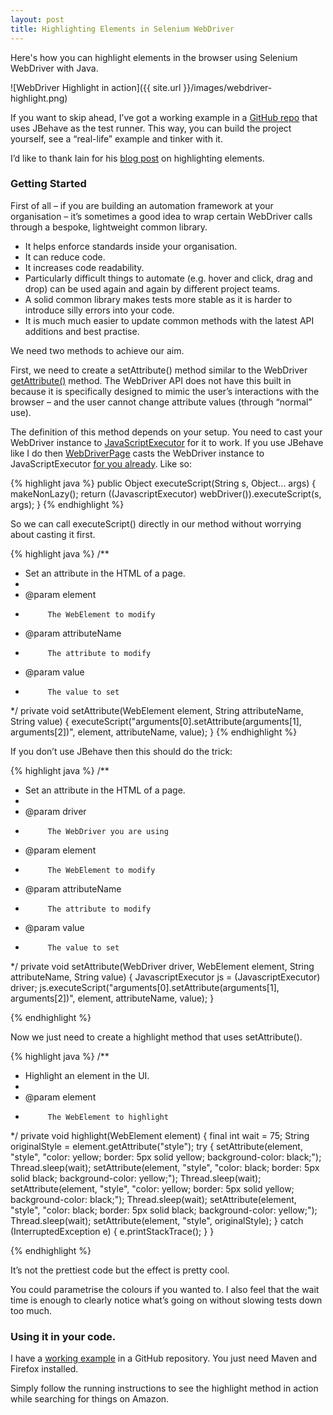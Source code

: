 ```yaml
---
layout: post
title: Highlighting Elements in Selenium WebDriver
---
```


Here's how you can highlight elements in the browser using Selenium WebDriver with Java.

![WebDriver Highlight in action]({{ site.url }}/images/webdriver-highlight.png)

If you want to skip ahead, I’ve got a working example in a [GitHub repo](https://github.com/bsnape/webdriver-highlight) that uses JBehave as the test runner. This
way, you can build the project yourself, see a “real-life” example and tinker with it.

I’d like to thank Iain for his [blog post](http://nthrbldyblg.blogspot.co.uk/2011/11/highlighting-elements-in-webdriver.html) on highlighting elements.

### Getting Started

First of all – if you are building an automation framework at your organisation – it’s sometimes a good idea to wrap certain WebDriver calls through a bespoke, lightweight common library.

* It helps enforce standards inside your organisation.
* It can reduce code.
* It increases code readability.
* Particularly difficult things to automate (e.g. hover and click, drag and drop) can be used again and again by
different project teams.
* A solid common library makes tests more stable as it is harder to introduce silly errors into your code.
* It is much much easier to update common methods with the latest API additions and best practise.

We need two methods to achieve our aim.

First, we need to create a setAttribute() method similar to the WebDriver [getAttribute()](http://selenium.googlecode.com/svn/trunk/docs/api/java/org/openqa/selenium/WebElement.html#getAttribute(java.lang.String)) method. The WebDriver API
does not have this built in because it is specifically designed to mimic the user’s interactions with the browser – and the user cannot change attribute values (through “normal” use).

The definition of this method depends on your setup. You need to cast your WebDriver instance to [JavaScriptExecutor](http://selenium.googlecode.com/svn/trunk/docs/api/java/org/openqa/selenium/JavascriptExecutor.html) for it to work.
If you use JBehave like I do then [WebDriverPage](http://jbehave.org/reference/web/stable/javadoc/web-selenium/org/jbehave/web/selenium/WebDriverPage.html) casts the WebDriver
instance to JavaScriptExecutor [for you already](http://grepcode.com/file/repo1.maven.org/maven2/org.jbehave.web/jbehave-web-selenium/3.5-beta-1/org/jbehave/web/selenium/WebDriverPage.java?av=h#112). Like so:

{% highlight java %}
public Object executeScript(String s, Object... args) {
    makeNonLazy();
    return ((JavascriptExecutor) webDriver()).executeScript(s, args);
}
{% endhighlight %}

So we can call executeScript() directly in our method without worrying about casting it first.

{% highlight java %}
  /**
   * Set an attribute in the HTML of a page.
   *
   * @param element
   *          The WebElement to modify
   * @param attributeName
   *          The attribute to modify
   * @param value
   *          The value to set
   */
  private void setAttribute(WebElement element, String attributeName, String value) {
    executeScript("arguments[0].setAttribute(arguments[1], arguments[2])", element, attributeName, value);
  }
{% endhighlight %}

If you don’t use JBehave then this should do the trick:

{% highlight java %}
  /**
   * Set an attribute in the HTML of a page.
   *
   * @param driver
   *          The WebDriver you are using
   * @param element
   *          The WebElement to modify
   * @param attributeName
   *          The attribute to modify
   * @param value
   *          The value to set
   */
  private void setAttribute(WebDriver driver, WebElement element, String attributeName, String value) {
    JavascriptExecutor js = (JavascriptExecutor) driver;
    js.executeScript("arguments[0].setAttribute(arguments[1], arguments[2])", element, attributeName, value);
  }

{% endhighlight %}

Now we just need to create a highlight method that uses setAttribute().

{% highlight java %}
  /**
   * Highlight an element in the UI.
   *
   * @param element
   *          The WebElement to highlight
   */
  private void highlight(WebElement element) {
    final int wait = 75;
    String originalStyle = element.getAttribute("style");
    try {
      setAttribute(element, "style",
          "color: yellow; border: 5px solid yellow; background-color: black;");
      Thread.sleep(wait);
      setAttribute(element, "style",
          "color: black; border: 5px solid black; background-color: yellow;");
      Thread.sleep(wait);
      setAttribute(element, "style",
          "color: yellow; border: 5px solid yellow; background-color: black;");
      Thread.sleep(wait);
      setAttribute(element, "style",
          "color: black; border: 5px solid black; background-color: yellow;");
      Thread.sleep(wait);
      setAttribute(element, "style", originalStyle);
    } catch (InterruptedException e) {
      e.printStackTrace();
    }
  }

{% endhighlight %}

It’s not the prettiest code but the effect is pretty cool.

You could parametrise the colours if you wanted to. I also feel that the wait time is enough to clearly notice what’s going on without slowing tests down too much.

### Using it in your code.

I have a [working example](https://github.com/bsnape/webdriver-highlight) in a GitHub repository. You just need Maven and Firefox installed.

Simply follow the running instructions to see the highlight method in action while searching for things on Amazon.
